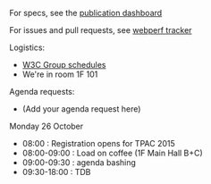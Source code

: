 For specs, see the [publication dashboard](http://www.w3.org/wiki/Web_Performance/Publications)

For issues and pull requests, see [webperf tracker](http://www.w3.org/2010/webperf/board/)


Logistics:

* [W3C Group schedules](http://www.w3.org/2015/10/TPAC/schedule.html)
* We're in room 1F 101

Agenda requests:

* (Add your agenda request here)

Monday 26 October

* 08:00 : Registration opens for TPAC 2015
* 08:00-09:00 : Load on coffee (1F Main Hall B+C)
* 09:00-09:30 : agenda bashing
* 09:30-18:00 : TDB


